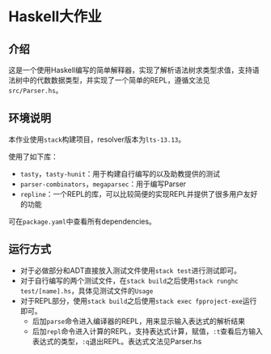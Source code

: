 # Haskell大作业

## 介绍
这是一个使用Haskell编写的简单解释器，实现了解析语法树求类型求值，支持语法树中的代数数据类型，并实现了一个简单的REPL，遵循文法见`src/Parser.hs`。

## 环境说明

本作业使用`stack`构建项目，resolver版本为`lts-13.13`。

使用了如下库：

- `tasty`，`tasty-hunit`：用于构建自行编写的以及助教提供的测试
- `parser-combinators`，`megaparsec`：用于编写Parser
- `repline`：一个REPL的库，可以比较简便的实现REPL并提供了很多用户友好的功能

可在`package.yaml`中查看所有dependencies。

## 运行方式

- 对于必做部分和ADT直接放入测试文件使用`stack test`进行测试即可。
- 对于自行编写的两个测试文件，在`stack build`之后使用`stack runghc test/[name].hs`，具体见测试文件的`Usage`
- 对于REPL部分，使用`stack build`之后使用`stack exec fpproject-exe`运行即可。
  - 后加`parse`命令进入编译器的REPL，用来显示输入表达式的解析结果
  - 后加`repl`命令进入计算的REPL，支持表达式计算，赋值，`:t`查看后方输入表达式的类型，`:q`退出REPL。表达式文法见Parser.hs